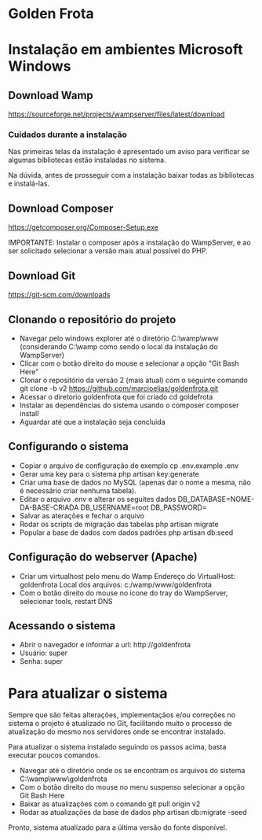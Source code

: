 # Golden Frota

# Instalação em ambientes Microsoft Windows

## Download Wamp

https://sourceforge.net/projects/wampserver/files/latest/download

### Cuidados durante a instalação
Nas primeiras telas da instalação é apresentado um aviso para verificar
se algumas bibliotecas estão instaladas no sistema.

Na dúvida, antes de prosseguir com a instalação baixar todas as bibliotecas e 
instalá-las.

## Download Composer

https://getcomposer.org/Composer-Setup.exe

IMPORTANTE: Instalar o composer após a instalação do WampServer, e ao ser solicitado selecionar a versão mais atual possível do PHP.


## Download Git

https://git-scm.com/downloads

## Clonando o repositório do projeto

- Navegar pelo windows explorer até o diretório C:\wamp\www (considerando C:\wamp como sendo o local da instalação do WampServer)
- Clicar com o botão direito do mouse e selecionar a opção "Git Bash Here"
- Clonar o repositório da versão 2 (mais atual) com o seguinte comando
    git clone -b v2 https://github.com/marcioelias/goldenfrota.git
- Acessar o diretorio goldenfrota que foi criado 
    cd goldefrota
- Instalar as dependências do sistema usando o composer
    composer install
- Aguardar até que a instalação seja concluida


## Configurando o sistema

- Copiar o arquivo de configuração de exemplo
    cp .env.example .env
- Gerar uma key para o sistema 
    php artisan key:generate
- Criar uma base de dados no MySQL (apenas dar o nome a mesma, não é necessário criar nenhuma tabela).
- Editar o arquivo .env e alterar os seguites dados
    DB_DATABASE=NOME-DA-BASE-CRIADA
    DB_USERNAME=root
    DB_PASSWORD=
- Salvar as aterações e fechar o arquivo
- Rodar os scripts de migração das tabelas
    php artisan migrate
- Popular a base de dados com dados padrões
    php artisan db:seed

## Configuração do webserver (Apache)
- Criar um virtualhost pelo menu do Wamp 
    Endereço do VirtualHost: goldenfrota
    Local dos arquivos: c:/wamp/www/goldenfrota
- Com o botão direito do mouse no icone do tray do WampServer, selecionar tools, restart DNS

## Acessando o sistema
- Abrir o navegador e informar a url:
    http://goldenfrota
- Usuário: super
- Senha: super

# Para atualizar o sistema 
Sempre que são feitas alterações, implementaçãos e/ou correções no sistema o projeto é atualizado no Git, facilitando muito o processo de atualização do mesmo nos servidores onde se encontrar instalado.

Para atualizar o sistema instalado seguindo os passos acima, basta executar poucos comandos.

- Navegar até o diretório onde os se encontram os arquivos do sistema
    C:\wamp\www\goldenfrota
- Com o botão direito do mouse no menu suspenso selecionar a opção 
    Git Bash Here
- Baixar as atualizações com o comando
    git pull origin v2
- Rodar as atualizações da base de dados
    php artisan db:migrate -seed

Pronto, sistema atualizado para a última versão do fonte disponível.